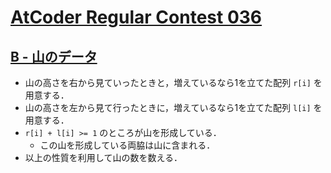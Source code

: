 # [AtCoder Regular Contest 036](https://atcoder.jp/contests/arc036)

## [B - 山のデータ](https://atcoder.jp/contests/arc036/tasks/arc036_b)
- 山の高さを右から見ていったときと，増えているなら1を立てた配列 `r[i]` を用意する．
- 山の高さを左から見て行ったときに，増えているなら1を立てた配列 `l[i]` を用意する．
- `r[i] + l[i] >= 1` のところが山を形成している．
	- この山を形成している両脇は山に含まれる．
- 以上の性質を利用して山の数を数える．
